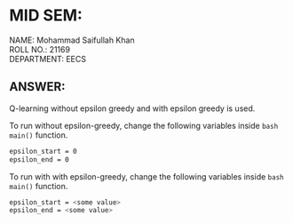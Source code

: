 # MID SEM:

NAME: Mohammad Saifullah Khan  
ROLL NO.: 21169  
DEPARTMENT: EECS


## ANSWER:

Q-learning without epsilon greedy and with epsilon greedy is used.  

To run without epsilon-greedy, change the following variables inside ```bash main()``` function.  
```bash
epsilon_start = 0
epsilon_end = 0
```

To run with with epsilon-greedy, change the following variables inside ```bash main()``` function.  
```bash
epsilon_start = <some value>
epsilon_end = <some value>
```